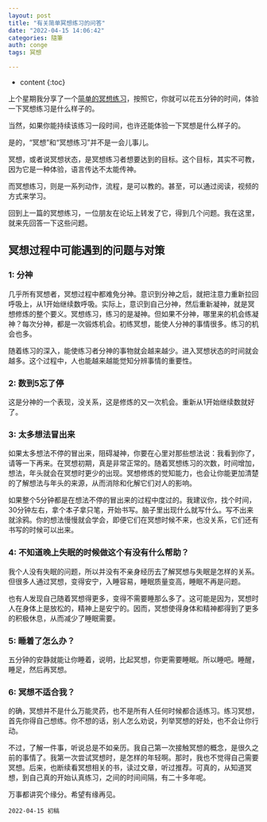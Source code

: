 ```yaml
---
layout: post
title: "有关简单冥想练习的问答"
date: "2022-04-15 14:06:42"
categories: 隨筆
auth: conge
tags: 冥想

---
```

* content
{:toc}

上个星期我分享了一个[简单的冥想练习](https://conge.github.io/2022/04/08/simple-meditation/)，按照它，你就可以花五分钟的时间，体验一下冥想练习是什么样子的。

当然，如果你能持续该练习一段时间，也许还能体验一下冥想是什么样子的。

是的，“冥想”和“冥想练习”并不是一会儿事儿。

冥想，或者说冥想状态，是冥想练习者想要达到的目标。这个目标，其实不可教，因为它是一种体验，语言传达不太能传神。

而冥想练习，则是一系列动作，流程，是可以教的。甚至，可以通过阅读，视频的方式来学习。

回到上一篇的冥想练习，一位朋友在论坛上转发了它，得到几个问题。我在这里，就来先回答一下这些问题。





## 冥想过程中可能遇到的问题与对策

### 1: 分神

几乎所有冥想者，冥想过程中都难免分神。意识到分神之后，就把注意力重新拉回呼吸上，从1开始继续数呼吸。实际上，意识到自己分神，然后重新凝神，就是冥想修炼的整个要义。冥想练习，练习的是凝神。但如果不分神，哪里来的机会练凝神？每次分神，都是一次锻炼机会。初练冥想，能使人分神的事情很多。练习的机会也多。

随着练习的深入，能使练习者分神的事物就会越来越少。进入冥想状态的时间就会越多。这个过程中，人也能越来越能觉知分辨事情的重要性。

### 2: 数到5忘了停

这是分神的一个表现，没关系，这是修炼的又一次机会。重新从1开始继续数就好了。

### 3: 太多想法冒出来

如果太多想法不停的冒出来，阻碍凝神，你要在心里对那些想法说：我看到你了，请等一下再来。在冥想初期，真是非常正常的。随着冥想练习的次数，时间增加，想法，年头就会在冥想时更少的出现。冥想修炼的觉知能力，也会让你能更加清楚的了解想法与年头的来源，从而消除和化解它们对人的影响。

如果整个5分钟都是在想法不停的冒出来的过程中度过的。我建议你，找个时间，30分钟左右，拿个本子拿只笔，开始书写。脑子里出现什么就写什么。写不出来就涂鸦。你的想法慢慢就会学会，即便它们在冥想时候不来，也没关系，它们还有书写的时候可以出来。

### 4: 不知道晚上失眠的时候做这个有没有什么帮助？

我个人没有失眠的问题，所以并没有不亲身经历去了解冥想与失眠是怎样的关系。但很多人通过冥想，变得安宁，入睡容易，睡眠质量变高，睡眠不再是问题。

也有人发现自己随着冥想得更多，变得不需要睡那么多了。这可能是因为，冥想时人在身体上是放松的，精神上是安宁的。因而，冥想使得身体和精神都得到了更多的积极休息，从而减少了睡眠需要。

### 5: 睡着了怎么办？

五分钟的安静就能让你睡着，说明，比起冥想，你更需要睡眠。所以睡吧。睡醒，睡足，然后再冥想。

### 6: 冥想不适合我？

的确，冥想并不是什么万能灵药，也不是所有人任何时候都合适练习。练习冥想，首先你得自己想练。你不想的话，别人怎么劝说，列举冥想的好处，也不会让你行动。

不过，了解一件事，听说总是不如亲历。我自己第一次接触冥想的概念，是很久之前的事情了。我第一次尝试冥想时，是怎样的年轻啊。那时，我也不觉得自己需要冥想。后来，也断续看冥想相关的书，读过文章，听过推荐。可真的，从知道冥想，到自己真的开始认真练习，之间的时间间隔，有二十多年呢。

万事都讲究个缘分。希望有缘再见。

```
2022-04-15 初稿
```
